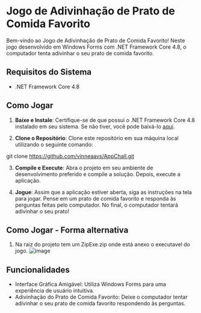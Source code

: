 # Jogo de Adivinhação de Prato de Comida Favorito

Bem-vindo ao Jogo de Adivinhação de Prato de Comida Favorito! Neste jogo desenvolvido em Windows Forms com .NET Framework Core 4.8, o computador tenta adivinhar o seu prato de comida favorito.

## Requisitos do Sistema

- .NET Framework Core 4.8

## Como Jogar

1. **Baixe e Instale**: Certifique-se de que possui o .NET Framework Core 4.8 instalado em seu sistema. Se não tiver, você pode baixá-lo [aqui](https://dotnet.microsoft.com/download/dotnet-framework/net48).
   
2. **Clone o Repositório**: Clone este repositório em sua máquina local utilizando o seguinte comando:
   
git clone https://github.com/vinneaavs/AppChall.git


3. **Compile e Execute**: Abra o projeto em seu ambiente de desenvolvimento preferido e compile a solução. Depois, execute a aplicação.

4. **Jogue**: Assim que a aplicação estiver aberta, siga as instruções na tela para jogar. Pense em um prato de comida favorito e responda às perguntas feitas pelo computador. No final, o computador tentará adivinhar o seu prato!

## Como Jogar - Forma alternativa
1. Na raiz do projeto tem um ZipExe.zip onde está anexo o executavel do jogo.
   ![image](https://github.com/vinneaavs/AppChall/assets/66374755/5d8aaac5-9380-4de1-ac3f-eef8f0958601)


## Funcionalidades

- Interface Gráfica Amigável: Utiliza Windows Forms para uma experiência de usuário intuitiva.
- Adivinhação do Prato de Comida Favorito: Deixe o computador tentar adivinhar o seu prato de comida favorito respondendo às perguntas.




